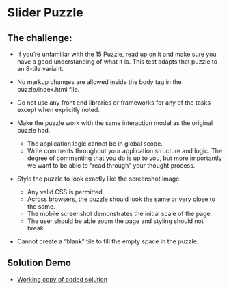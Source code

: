 # Slider Puzzle

## The challenge:

* If you’re unfamiliar with the 15 Puzzle, [read up on it](https://en.wikipedia.org/wiki/15_puzzle) and make sure you have a good understanding of what it is. This test adapts that puzzle to an 8-tile variant.

* No markup changes are allowed inside the body tag in the puzzle/index.html file.

* Do not use any front end libraries or frameworks for any of the tasks except when explicitly noted.

* Make the puzzle work with the same interaction model as the original puzzle had.
  - The application logic cannot be in global scope.
  - Write comments throughout your application structure and logic. The degree of commenting that you do is up to you, but more importantly we want to be able to “read through” your thought process.

* Style the puzzle to look exactly like the screenshot image.
  - Any valid CSS is permitted.
  - Across browsers, the puzzle should look the same or very close to the same.
  - The mobile screenshot demonstrates the initial scale of the page.
  - The user should be able zoom the page and styling should not break.

* Cannot create a “blank” tile to fill the empty space in the puzzle.

## Solution Demo

* [Working copy of coded solution](http://www.robotomatic.com/projects/puzzle/)